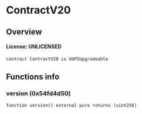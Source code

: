 # ContractV20

## Overview

#### License: UNLICENSED

```solidity
contract ContractV20 is UUPSUpgradeable
```


## Functions info

### version (0x54fd4d50)

```solidity
function version() external pure returns (uint256)
```

